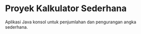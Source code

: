 # Proyek Kalkulator Sederhana
Aplikasi Java konsol untuk penjumlahan dan pengurangan angka sederhana.
